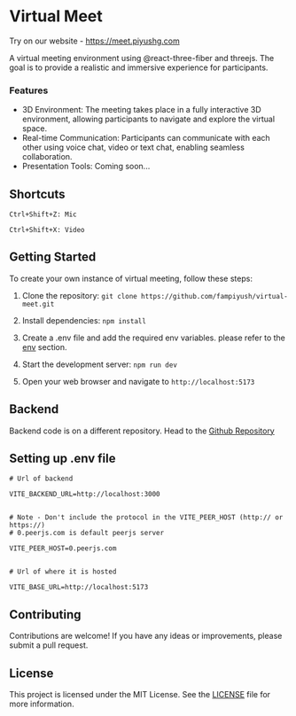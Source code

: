 # Virtual Meet

Try on our website - https://meet.piyushg.com

A virtual meeting environment using @react-three-fiber and threejs. The goal is to provide a realistic and immersive experience for participants.

### Features

- 3D Environment: The meeting takes place in a fully interactive 3D environment, allowing participants to navigate and explore the virtual space.
- Real-time Communication: Participants can communicate with each other using voice chat, video or text chat, enabling seamless collaboration.
- Presentation Tools: Coming soon...

## Shortcuts
`Ctrl+Shift+Z: Mic`

`Ctrl+Shift+X: Video`

## Getting Started

To create your own instance of virtual meeting, follow these steps:

1. Clone the repository: `git clone https://github.com/fampiyush/virtual-meet.git`
2. Install dependencies: `npm install`
3. Create a .env file and add the required env variables. please refer to the [env](#setting-up-env-file) section.

4. Start the development server: `npm run dev`
5. Open your web browser and navigate to `http://localhost:5173`

## Backend
Backend code is on a different repository. Head to the [Github Repository](https://github.com/fampiyush/virtual-meet-backend.git)

## Setting up .env file
```
# Url of backend

VITE_BACKEND_URL=http://localhost:3000


# Note - Don't include the protocol in the VITE_PEER_HOST (http:// or https://)
# 0.peerjs.com is default peerjs server

VITE_PEER_HOST=0.peerjs.com


# Url of where it is hosted

VITE_BASE_URL=http://localhost:5173
```


## Contributing

Contributions are welcome! If you have any ideas or improvements, please submit a pull request.

## License

This project is licensed under the MIT License. See the [LICENSE](LICENSE) file for more information.
